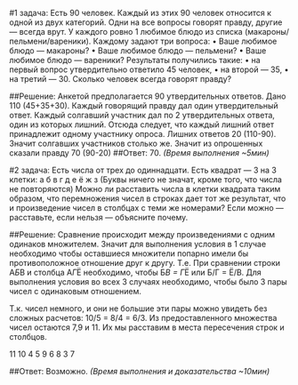 #1 задача:
Есть 90 человек. Каждый из этих 90 человек относится к одной из двух категорий. Одни на все вопросы говорят правду, другие — всегда врут. У каждого ровно 1 любимое блюдо из списка (макароны/пельмени/вареники). Каждому задают три вопроса:
•	Ваше любимое блюдо — макароны?
•	Ваше любимое блюдо — пельмени?
•	Ваше любимое блюдо — вареники?
Результаты получились такие: 
•	на первый вопрос утвердительно ответило 45 человек,
•	на второй — 35,
•	на третий — 30.
Сколько человек всегда говорят правду?

##Решение:
Анкетой предполагается 90 утвердительных ответов. Дано 110 (45+35+30).
Каждый говорящий правду дал один утвердительный ответ.
Каждый солгавший участник дал по 2 утвердительных ответа, один из которых лишний. Отсюда следует, что каждый лишний ответ принадлежит одному участнику опроса. 
Лишних ответов 20 (110-90). Значит солгавших участников столько же. 
Значит из опрошенных сказали правду 70 (90-20)
##Ответ: 70. *(Время выполнения ~5мин)*


#2 задача:
Есть числа от трех до одиннадцати. Есть квадрат — 3 на 3 клетки:
а б в
г д е
ё ж з
(Буквы ничего не значат, кроме того, что числа не повторяются)
Можно ли расставить числа в клетки квадрата таким образом, что перемножения чисел в строках дает тот же результат, что и произведение чисел в столбцах с теми же номерами?
Если можно — расставьте, если нельзя — объясните почему. 

##Решение:
Сравнение происходит между произведениями с одним одинаков множителем. Значит для выполнения условия в 1 случае необходимо чтобы оставшиеся множители попарно имели бы противоположное отношение друг к другу. Т.е. При сравнении строки А*Б*В и столбца А*Г*Ё необходимо, чтобы Б*В = Г*Ё или Б/Г = Ё/В. 
Для выполнения условия во всех 3 случаях необходимо, чтобы было 3 пары чисел с одинаковым отношением.

Т.к. чисел немного, и они не большие эти пары можно увидеть без сложных расчетов:
10/5 = 8/4 = 6/3. Из предоставленного множества чисел остаются 7,9 и 11. Их мы расставим в места пересечения строк и столбцов.

11	10	4
5	9	6
8	3	7

##Ответ: Возможно. *(Время выполнения и доказательства ~10мин)*
